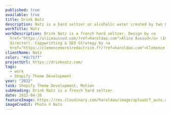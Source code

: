 ```yaml
---
published: true
available: true
title: Drink Natz
description: Natz is a hard seltzer or alcoholic water created by two French entrepreneurs
workTitle: Natz
workDescription: Drink Natz is a french hard seltzer. Design by <a
  href="https://aliceaussud.com/?ref=haroldao.com">Alice Aussud</a> (Inhouse art
  director). Copywritting & SEO Strategy by <a
  href="https://clemencemorelredactrice.fr/?ref=haroldao.com">Clémence Morel</a>
clientName: Natz
color: "#8c717f"
projectUrl: https://drinknatz.com/
tags:
  - work
  - Shopify Theme Development
year: "2022"
task: Shopify Theme Development, Motion
subHeading: Drink Natz is a french hard seltzer.
date: 2022-04-26
featureImage: https://res.cloudinary.com/haroldao/image/upload/f_auto,q_auto/v1650996531/Drink_Natz_Cover_wka9ku.webp
imageCredit: Photo © Natz
---
```

